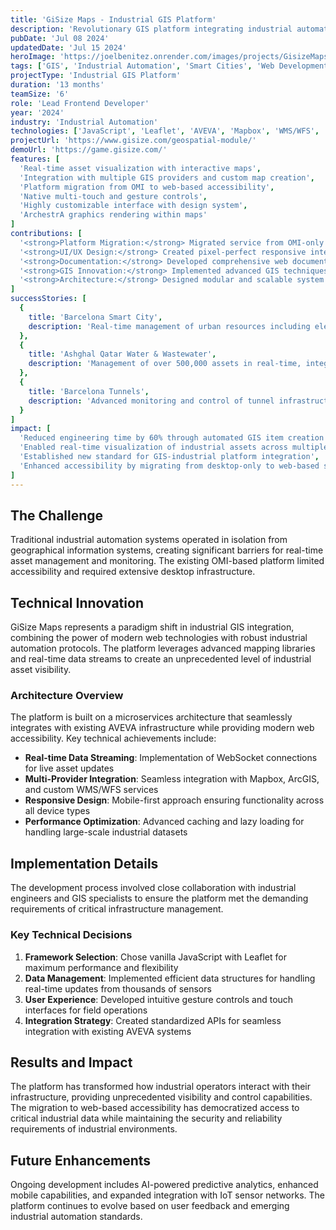 ```yaml
---
title: 'GiSize Maps - Industrial GIS Platform'
description: 'Revolutionary GIS platform integrating industrial automation with interactive mapping, enabling real-time asset visualization and management across smart city infrastructures.'
pubDate: 'Jul 08 2024'
updatedDate: 'Jul 15 2024'
heroImage: 'https://joelbenitez.onrender.com/images/projects/GisizeMaps/CardGisizeMaps.png'
tags: ['GIS', 'Industrial Automation', 'Smart Cities', 'Web Development']
projectType: 'Industrial GIS Platform'
duration: '13 months'
teamSize: '6'
role: 'Lead Frontend Developer'
year: '2024'
industry: 'Industrial Automation'
technologies: ['JavaScript', 'Leaflet', 'AVEVA', 'Mapbox', 'WMS/WFS', 'SVG', 'ArcGIS']
projectUrl: 'https://www.gisize.com/geospatial-module/'
demoUrl: 'https://game.gisize.com/'
features: [
  'Real-time asset visualization with interactive maps',
  'Integration with multiple GIS providers and custom map creation',
  'Platform migration from OMI to web-based accessibility',
  'Native multi-touch and gesture controls',
  'Highly customizable interface with design system',
  'ArchestrA graphics rendering within maps'
]
contributions: [
  '<strong>Platform Migration:</strong> Migrated service from OMI-only to web-accessible platform',
  '<strong>UI/UX Design:</strong> Created pixel-perfect responsive interface across all devices',
  '<strong>Documentation:</strong> Developed comprehensive web documentation and user guides',
  '<strong>GIS Innovation:</strong> Implemented advanced GIS techniques using Leaflet, WMS, and Mapbox',
  '<strong>Architecture:</strong> Designed modular and scalable system architecture'
]
successStories: [
  {
    title: 'Barcelona Smart City',
    description: 'Real-time management of urban resources including elevators, escalators, public fountains, and irrigation systems for municipal parks.'
  },
  {
    title: 'Ashghal Qatar Water & Wastewater',
    description: 'Management of over 500,000 assets in real-time, integrated with ArcGIS/Esri platform for comprehensive infrastructure control.'
  },
  {
    title: 'Barcelona Tunnels',
    description: 'Advanced monitoring and control of tunnel infrastructure including lighting, traffic systems, and ventilation.'
  }
]
impact: [
  'Reduced engineering time by 60% through automated GIS item creation',
  'Enabled real-time visualization of industrial assets across multiple platforms',
  'Established new standard for GIS-industrial platform integration',
  'Enhanced accessibility by migrating from desktop-only to web-based solution'
]
---
```


## The Challenge

Traditional industrial automation systems operated in isolation from geographical information systems, creating significant barriers for real-time asset management and monitoring. The existing OMI-based platform limited accessibility and required extensive desktop infrastructure.

## Technical Innovation

GiSize Maps represents a paradigm shift in industrial GIS integration, combining the power of modern web technologies with robust industrial automation protocols. The platform leverages advanced mapping libraries and real-time data streams to create an unprecedented level of industrial asset visibility.

### Architecture Overview

The platform is built on a microservices architecture that seamlessly integrates with existing AVEVA infrastructure while providing modern web accessibility. Key technical achievements include:

- **Real-time Data Streaming**: Implementation of WebSocket connections for live asset updates
- **Multi-Provider Integration**: Seamless integration with Mapbox, ArcGIS, and custom WMS/WFS services
- **Responsive Design**: Mobile-first approach ensuring functionality across all device types
- **Performance Optimization**: Advanced caching and lazy loading for handling large-scale industrial datasets

## Implementation Details

The development process involved close collaboration with industrial engineers and GIS specialists to ensure the platform met the demanding requirements of critical infrastructure management.

### Key Technical Decisions

1. **Framework Selection**: Chose vanilla JavaScript with Leaflet for maximum performance and flexibility
2. **Data Management**: Implemented efficient data structures for handling real-time updates from thousands of sensors
3. **User Experience**: Developed intuitive gesture controls and touch interfaces for field operations
4. **Integration Strategy**: Created standardized APIs for seamless integration with existing AVEVA systems

## Results and Impact

The platform has transformed how industrial operators interact with their infrastructure, providing unprecedented visibility and control capabilities. The migration to web-based accessibility has democratized access to critical industrial data while maintaining the security and reliability requirements of industrial environments.

## Future Enhancements

Ongoing development includes AI-powered predictive analytics, enhanced mobile capabilities, and expanded integration with IoT sensor networks. The platform continues to evolve based on user feedback and emerging industrial automation standards.